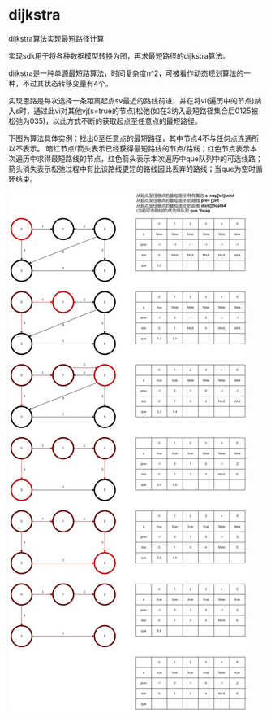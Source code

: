 # dijkstra
dijkstra算法实现最短路径计算

实现sdk用于将各种数据模型转换为图，再求最短路径的dijkstra算法。

dijkstra是一种单源最短路算法，时间复杂度n^2，可被看作动态规划算法的一种，不过其状态转移变量有4个。

实现思路是每次选择一条距离起点sv最近的路线前进，并在将vi(遍历中的节点)纳入s时，通过此vi对其他vj(s=true的节点)松弛(如在3纳入最短路径集合后0125被松弛为035)，以此方式不断的获取起点至任意点的最短路径。

下图为算法具体实例：找出0至任意点的最短路径，其中节点4不与任何点连通所以不表示。
暗红节点/箭头表示已经获得最短路线的节点/路线；红色节点表示本次遍历中求得最短路线的节点，红色箭头表示本次遍历中que队列中的可选线路；箭头消失表示松弛过程中有比该路线更短的路线因此丢弃的路线；当que为空时循环结束。

![dijkstra-navigation.png](./img/dijkstra.jpg)